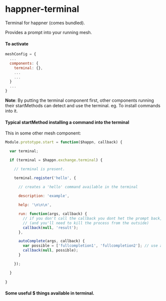 # happner-terminal

Terminal for happner (comes bundled).

Provides a prompt into your running mesh. 

#### To activate

```javascript
meshConfig = {
  ...
  components: {
    terminal: {},
    ...
    ...
  }   
  ...
}
```

__Note__: By putting the terminal component first, other components running their startMethods can detect and use the terminal. eg. To install commands into it.


#### Typical startMethod installing a command into the terminal

This in some other mesh component:

```javascript
Module.prototype.start = function($happn, callback) {

  var terminal;

  if (terminal = $happn.exchange.terminal) {

    // terminal is present.

    terminal.register('hello', {
    
      // creates a 'hello' command available in the terminal

      description: 'example',

      help: '\n\n\n',

      run: function(args, callback) {
        // if you don't call the callback you dont het the prompt back, ever!
        // (and you'll need to kill the process from the outside)
        callback(null, 'result');
      },

      autoComplete(args, callback) {
        var possible = ['fullcompletion1', 'fullcompletion2']; // use args to determine
        callback(null, possible);
      }

    });

  }
    
}
```


#### Some useful $ things available in terminal.

